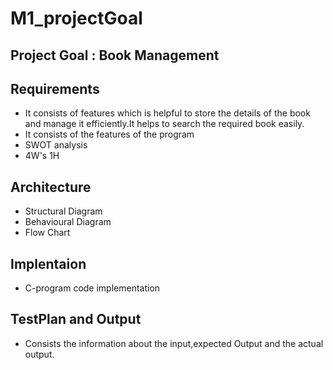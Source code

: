 # M1_projectGoal

## Project Goal : Book Management 

## Requirements
* It consists of features which is helpful to store the details of the book and manage it efficiently.It helps to search the required book easily.
* It consists of the features of the program
* SWOT analysis
* 4W's 1H

## Architecture
* Structural Diagram
* Behavioural Diagram
* Flow Chart

## Implentaion
* C-program code implementation

## TestPlan and Output
* Consists the information about the input,expected Output and the actual output. 